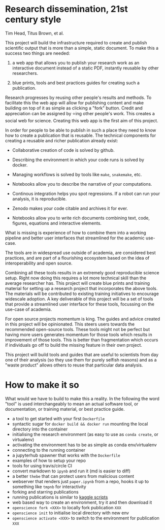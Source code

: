 # Research dissemination, 21st century style

Tim Head, Titus Brown, et al.

This project will build the infrastructure required to create and
publish scientific output that is more than a simple, static
document. To make this a success two things are needed:

1) a web app that allows you to publish your research work as an
   interactive document instead of a static PDF, instantly reusable by
   other researchers.

2) blue prints, tools and best practices guides for creating such a
   publication. 

Research progresses by reusing other people's results and methods. To
facilitate this the web app will allow for publishing content and make
building on top of it as simple as clicking a "fork" button. Credit
and appreciation can be assigned by :star:ing other people's
work. This creates a social web for science. Creating this web app is
the first aim of this project.

In order for people to be able to publish in such a place they need to
know how to create a publication that is reusable. The technical
components for creating a reusable and richer publication already
exist:

* Collaborative creation of code is solved by github.

* Describing the environment in which your code runs is solved by
  docker.

* Managing workflows is solved by tools like `make`, `snakemake`, etc.

* Notebooks allow you to describe the narrative of your computations.

* Continous integration helps you spot regressions. If a robot can run
  your analysis, it is reproducible.

* Zenodo makes your code citable and archives it for ever.

* Notebooks allow you to write rich documents combining text, code,
  figures, equations and interactive elements.

What is missing is experience of how to combine them into a working
pipeline and better user interfaces that streamlined for the academic
use-case.

The tools are in widespread use outside of academia, are considered
best practices, and are part of a flourishing ecosystem based on the
idea of interoperability and open source.

Combining all these tools results in an extremely good reproducible
science setup. Right now doing this requires a lot more technical
skill than the average researcher has. This project will create blue
prints and training material for setting up a research project that
incorporates the above tools. The materials will be contributed to
existing training initiatives to encourage widescale adoption. A key
deliverable of this project will be a set of tools that provide
a streamlined user interface for these tools, focussing on the
use-case of academia.

For open source projects momentum is king. The guides and advice
created in this project will be opinionated. This steers users towards
the recommended open-source tools. These tools might not be perfect
but having more users generates momentum for those tools which results
in improvement of those tools. This is better than fragmentation which
occurs if individuals go off to build the missing feature in their own
project.

This project will build tools and guides that are useful to scientists
from day one of their analysis (so they use them for purely selfish
reasons) and as a "waste product" allows others to reuse that
particular data analysis.


# How to make it so

What would we have to build to make this a reality. In the following
the word "tool" is used interchangeably to mean an actual software
tool, or documentation, or training material, or best practice guide.

* a tool to get started with your first `Dockerfile`
* syntactic sugar for `docker build && docker run` mounting the
  local directory into the container
* initialising the research environment (as easy to use as `conda
  create`, or virtualenv)
* activating the environment has to be as simple as conda
  env/virtualenv
* connecting to the running container
* a jupyterhub spawner that works with the `Dockerfile`
* examples of how to setup your repo
* tools for using travis/circle CI
* convert markdown to `ipynb` and run it (md is easier to diff)
* a better `thebe` that can protect users from malicious content
* webserver that renders just `paper.ipynb` from a repo, hooks it up
  to something like `tmpnb` for interactivity
* forking and starring publications
* running publications is similar to [kaggle scripts](https://www.kaggle.com/scripts)
* web based way to create an environment, try it and then
  download it
* `openscience fork <XXX>` to locally fork publication `XXX`
* `openscience init` to initialise local directory with new env
* `openscience activate <XXX>` to switch to the environment
  for publication `XXX`
